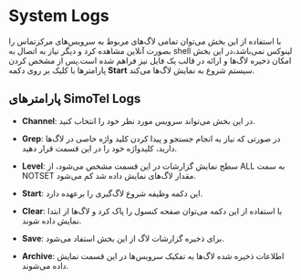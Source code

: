 

# System Logs

با استفاده از این بخش می‌توان تمامی لاگ‌های مربوط به سرویس‌های مرکزتماس را بصورت آنلاین مشاهده کرد و دیگر نیاز به اتصال به shell لینوکس نمی‌باشد،در این بخش امکان ذخیره لاگ‌ها و ارائه در قالب یک فایل نیز فراهم شده است.پس از مشخص کردن پارامتر‌ها با کلیک بر روی دکمه **Start** سیستم شروع به نمایش لاگ‌ها می‌کند.

## پارامترهای SimoTel Logs

- **Channel**: در این بخش می‌تواند سرویس مورد نظر خود را انتخاب کنید.

- **Grep**: در صورتی که نیاز به انجام جستجو و پیدا کردن کلید واژه خاصی در لاگ‌ها دارید، کلیدواژه خود را در این قسمت قرار دهید.

- **Level**: سطح نمایش گزارشات در این قسمت مشخص می‌شود، از ALL به سمت NOTSET مقدار لاگ‌های نمایش داده شد کم می‌شود.

- **Start**: این دکمه وظیفه شروع لاگ‌گیری را برعهده دارد.

- **Clear**: با استفاده از این دکمه می‌توان صفحه کنسول را پاک کرد و لاگ‌ها از ابتدا نمایش داده شوند.

- **Save**: برای ذخیره گزارشات لاگ از این بخش استفاد می‌شود.

- **Archive**: اطلاعات ذخیره شده لاگ‌ها به تفکیک سرویس‌ها در این قسمت نمایش داده می‌شوند.

